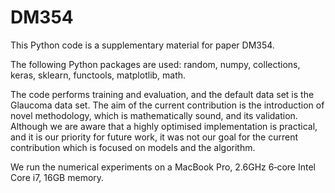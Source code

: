 # DM354 

This Python code is a supplementary material for paper DM354.  

The following Python packages are used: 
random, numpy, collections, keras, sklearn, functools, matplotlib, math.

The code performs training and evaluation, and the default data set is the Glaucoma data set.
The aim of the current contribution is the introduction of novel methodology, which is mathematically sound, and its validation. Although we are aware that a highly optimised implementation is practical, and it is our priority for future work, it was not our goal for the current contribution which is focused on models and the algorithm. 

We run the numerical experiments on a MacBook Pro, 2.6GHz 6‑core Intel Core i7, 16GB memory. 
